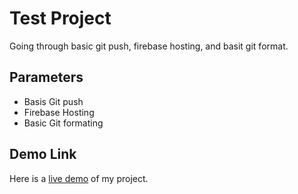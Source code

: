 # Test Project
Going through basic git push, firebase hosting, and basit git format.

## Parameters
- Basis Git push
- Firebase Hosting
- Basic Git formating

## Demo Link
Here is a [live demo](https://elyd-testproject.web.app) of my project.
